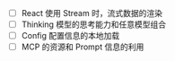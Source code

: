 - [ ] React 使用 Stream 时，流式数据的渲染
- [ ] Thinking 模型的思考能力和任意模型组合
- [ ] Config 配置信息的本地加载
- [ ] MCP 的资源和 Prompt 信息的利用
